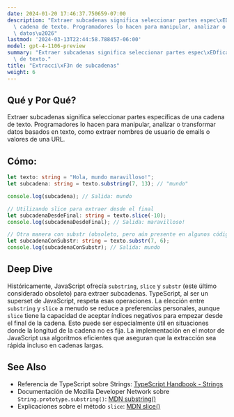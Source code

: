 ```yaml
---
date: 2024-01-20 17:46:37.750659-07:00
description: "Extraer subcadenas significa seleccionar partes espec\xEDficas de una\
  \ cadena de texto. Programadores lo hacen para manipular, analizar o transformar\
  \ datos\u2026"
lastmod: '2024-03-13T22:44:58.788457-06:00'
model: gpt-4-1106-preview
summary: "Extraer subcadenas significa seleccionar partes espec\xEDficas de una cadena\
  \ de texto."
title: "Extracci\xF3n de subcadenas"
weight: 6
---
```


## Qué y Por Qué?
Extraer subcadenas significa seleccionar partes específicas de una cadena de texto. Programadores lo hacen para manipular, analizar o transformar datos basados en texto, como extraer nombres de usuario de emails o valores de una URL.

## Cómo:
```TypeScript
let texto: string = "Hola, mundo maravilloso!";
let subcadena: string = texto.substring(7, 13); // "mundo"

console.log(subcadena); // Salida: mundo

// Utilizando slice para extraer desde el final
let subcadenaDesdeFinal: string = texto.slice(-10);
console.log(subcadenaDesdeFinal); // Salida: maravilloso!

// Otra manera con substr (obsoleto, pero aún presente en algunos códigos)
let subcadenaConSubstr: string = texto.substr(7, 6);
console.log(subcadenaConSubstr); // Salida: mundo
```

## Deep Dive
Históricamente, JavaScript ofrecía `substring`, `slice` y `substr` (este último considerado obsoleto) para extraer subcadenas. TypeScript, al ser un superset de JavaScript, respeta esas operaciones. La elección entre `substring` y `slice` a menudo se reduce a preferencias personales, aunque `slice` tiene la capacidad de aceptar índices negativos para empezar desde el final de la cadena. Esto puede ser especialmente útil en situaciones donde la longitud de la cadena no es fija. La implementación en el motor de JavaScript usa algoritmos eficientes que aseguran que la extracción sea rápida incluso en cadenas largas.

## See Also
- Referencia de TypeScript sobre Strings: [TypeScript Handbook - Strings](https://www.typescriptlang.org/docs/handbook/2/everyday-types.html#string)
- Documentación de Mozilla Developer Network sobre `String.prototype.substring()`: [MDN substring()](https://developer.mozilla.org/en-US/docs/Web/JavaScript/Reference/Global_Objects/String/substring)
- Explicaciones sobre el método `slice`: [MDN slice()](https://developer.mozilla.org/en-US/docs/Web/JavaScript/Reference/Global_Objects/String/slice)
